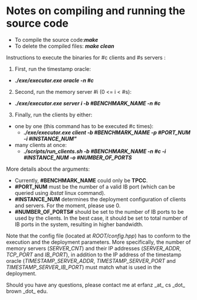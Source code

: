 # Notes on compiling and running the source code


- To compile the source code:***make***
- To delete the compiled files: ***make clean***


Instructions to execute the binaries for #c clients and #s servers :

1. First, run the timestamp oracle:
  - ***./exe/executor.exe oracle -n #c***
2. Second, run the memory server #i (0 <= i < #s):
  - ***./exe/executor.exe server i -b #BENCHMARK_NAME -n #c***
3. Finally, run the clients by either:
  - one by one (this command has to be executed #c times):
    - ***./exe/executor.exe client -b #BENCHMARK_NAME -p #PORT_NUM -i #INSTANCE_NUM"***  
  - many clients at once:
    - ***./scripts/run_clients.sh -b #BENCHMARK_NAME -n #c -i #INSTANCE_NUM -o #NUMBER_OF_PORTS*** 

More details about the arguments:
  - Currently, **#BENCHMARK_NAME** could only be **TPCC**.
  - **#PORT_NUM** must be the number of a valid IB port (which can be queried using *ibstat* linux command).
  - **#INSTANCE_NUM** determines the deployment configuration of clients and servers. For the moment, please use 0.
  - **#NUMBER_OF_PORTS#** should be set to the number of IB ports to be used by the clients. In the best case, it should be set to total number of IB ports in the system, resulting in higher bandwidth.  

Note that the config file (located at *ROOT/config.hpp*) has to conform to the execution and the deployment parameters.
More specifically, the number of memory servers (*SERVER_CNT*) and their IP addresses (*SERVER_ADDR*, *TCP_PORT* and *IB_PORT*),
in addition to the IP address of the timestamp oracle (*TIMESTAMP_SERVER_ADDR*, *TIMESTAMP_SERVER_PORT* and *TIMESTAMP_SERVER_IB_PORT*) must match what is used in the deployment.

Should you have any questions, please contact me at erfanz \_at\_ cs \_dot\_ brown \_dot\_ edu.